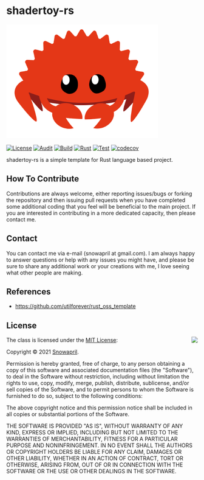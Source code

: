 # shadertoy-rs

<img src="./medias/logo.png" width=400 height=300 />

[![License](https://img.shields.io/badge/Licence-MIT-blue.svg)](https://github.com/snowapril/shadertoy-rs/blob/master/LICENSE)
[![Audit](https://github.com/snowapril/shadertoy-rs/actions/workflows/audit/badge.svg)](https://github.com/snowapril/shadertoy-rs/actions)
[![Build](https://github.com/snowapril/shadertoy-rs/actions/workflows/build/badge.svg)](https://github.com/snowapril/shadertoy-rs/actions)
[![Rust](https://github.com/snowapril/shadertoy-rs/actions/workflows/rust/badge.svg)](https://github.com/snowapril/shadertoy-rs/actions)
[![Test](https://github.com/snowapril/shadertoy-rs/actions/workflows/test/badge.svg)](https://github.com/snowapril/shadertoy-rs/actions)
[![codecov](https://codecov.io/gh/Snowapril/shadertoy-rs/branch/main/graph/badge.svg?token=73HJ97H6ZU)](https://codecov.io/gh/Snowapril/shadertoy-rs)

shadertoy-rs is a simple template for Rust language based project. 

## How To Contribute

Contributions are always welcome, either reporting issues/bugs or forking the repository and then issuing pull requests when you have completed some additional coding that you feel will be beneficial to the main project. If you are interested in contributing in a more dedicated capacity, then please contact me.

## Contact

You can contact me via e-mail (snowapril at gmail.com). I am always happy to answer questions or help with any issues you might have, and please be sure to share any additional work or your creations with me, I love seeing what other people are making.

## References
- https://github.com/utilforever/rust_oss_template

## License

<img align="right" src="http://opensource.org/trademarks/opensource/OSI-Approved-License-100x137.png">

The class is licensed under the [MIT License](http://opensource.org/licenses/MIT):

Copyright &copy; 2021 [Snowapril](http://www.github.com/snowapril).

Permission is hereby granted, free of charge, to any person obtaining a copy of this software and associated documentation files (the "Software"), to deal in the Software without restriction, including without limitation the rights to use, copy, modify, merge, publish, distribute, sublicense, and/or sell copies of the Software, and to permit persons to whom the Software is furnished to do so, subject to the following conditions:

The above copyright notice and this permission notice shall be included in all copies or substantial portions of the Software.

THE SOFTWARE IS PROVIDED "AS IS", WITHOUT WARRANTY OF ANY KIND, EXPRESS OR IMPLIED, INCLUDING BUT NOT LIMITED TO THE WARRANTIES OF MERCHANTABILITY, FITNESS FOR A PARTICULAR PURPOSE AND NONINFRINGEMENT. IN NO EVENT SHALL THE AUTHORS OR COPYRIGHT HOLDERS BE LIABLE FOR ANY CLAIM, DAMAGES OR OTHER LIABILITY, WHETHER IN AN ACTION OF CONTRACT, TORT OR OTHERWISE, ARISING FROM, OUT OF OR IN CONNECTION WITH THE SOFTWARE OR THE USE OR OTHER DEALINGS IN THE SOFTWARE.
